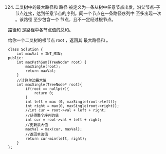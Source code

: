 124. 二叉树中的最大路径和
路径 被定义为一条从树中任意节点出发，沿父节点-子节点连接，达到任意节点的序列。同一个节点在一条路径序列中 至多出现一次 。该路径 至少包含一个 节点，且不一定经过根节点。

路径和 是路径中各节点值的总和。

给你一个二叉树的根节点 root ，返回其 最大路径和 。

 


	class Solution {
	    int maxVal = INT_MIN;
	public:
	    int maxPathSum(TreeNode* root) {
	        maxSingle(root);
	        return maxVal;
	    }
	    //计算单边最大值
	    int maxSingle(TreeNode* root){
	        if(root == nullptr){
	            return 0;
	        }
	        int left = max (0, maxSingle(root->left));
	        int right = max(0, maxSingle(root->right));
	        //int cur = root->val + left + right;
	        //获得整个序列的值
	        int cur = root->val + left + right;
	        //更新最大值
	        maxVal = max(cur, maxVal);
	        //返回单边值
	        return cur-min(left, right);
	    }
	};